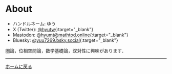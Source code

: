 # About

- ハンドルネーム: ゆう
- X (Twitter): [@hyutw](https://twitter.com/hyutw){:target="_blank"}
- Mastodon: [@hyumt@mathtod.online](https://mathtod.online/@hyumt){:target="_blank"}
- Bluesky: [@yuu7269.bsky.social](https://bsky.app/profile/yuu7269.bsky.social){:target="_blank"}

圏論，位相空間論，数学基礎論，双対性に興味があります．

---

[ホームに戻る](index.md)
